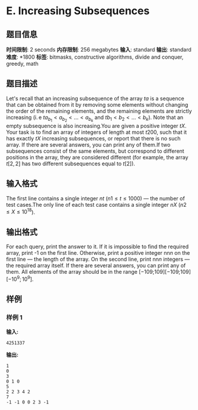 # E. Increasing Subsequences

## 题目信息

**时间限制**: 2 seconds
**内存限制**: 256 megabytes
**输入**: standard
**输出**: standard
**难度**: *1800
**标签**: bitmasks, constructive algorithms, divide and conquer, greedy, math

## 题目描述

Let's recall that an increasing subsequence of the array $t$$a$ is a sequence that can be obtained from it by removing some elements without changing the order of the remaining elements, and the remaining elements are strictly increasing (i. e $t$$a_{b_1} < a_{b_2} < \dots < a_{b_k}$ and $t$$b_1 < b_2 < \dots < b_k$). Note that an empty subsequence is also increasing.You are given a positive integer $t$$X$. Your task is to find an array of integers of length at most $t$$200$, such that it has exactly $t$$X$ increasing subsequences, or report that there is no such array. If there are several answers, you can print any of them.If two subsequences consist of the same elements, but correspond to different positions in the array, they are considered different (for example, the array $t$$[2, 2]$ has two different subsequences equal to $t$$[2]$).

## 输入格式

The first line contains a single integer $n$$t$ ($n$$1 \le t \le 1000$) — the number of test cases.The only line of each test case contains a single integer $n$$X$ ($n$$2 \le X \le 10^{18}$).

## 输出格式

For each query, print the answer to it. If it is impossible to find the required array, print -1 on the first line. Otherwise, print a positive integer nn$n$ on the first line — the length of the array. On the second line, print nn$n$ integers — the required array itself. If there are several answers, you can print any of them. All elements of the array should be in the range [−109;109][−109;109]$[-10^9; 10^9]$.

## 样例

### 样例 1

**输入:**
```
4251337
```

**输出:**
```
1
0
3
0 1 0
5
2 2 3 4 2
7
-1 -1 0 0 2 3 -1
```
